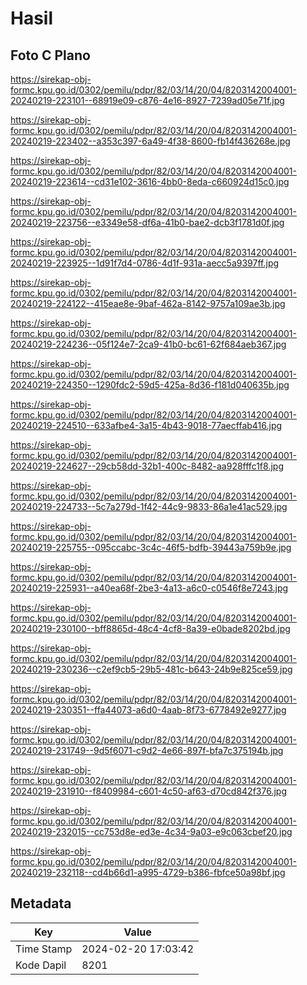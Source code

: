 # Hasil

## Foto C Plano

https://sirekap-obj-formc.kpu.go.id/0302/pemilu/pdpr/82/03/14/20/04/8203142004001-20240219-223101--68919e09-c876-4e16-8927-7239ad05e71f.jpg

https://sirekap-obj-formc.kpu.go.id/0302/pemilu/pdpr/82/03/14/20/04/8203142004001-20240219-223402--a353c397-6a49-4f38-8600-fb14f436268e.jpg

https://sirekap-obj-formc.kpu.go.id/0302/pemilu/pdpr/82/03/14/20/04/8203142004001-20240219-223614--cd31e102-3616-4bb0-8eda-c660924d15c0.jpg

https://sirekap-obj-formc.kpu.go.id/0302/pemilu/pdpr/82/03/14/20/04/8203142004001-20240219-223756--e3349e58-df6a-41b0-bae2-dcb3f1781d0f.jpg

https://sirekap-obj-formc.kpu.go.id/0302/pemilu/pdpr/82/03/14/20/04/8203142004001-20240219-223925--1d91f7d4-0786-4d1f-931a-aecc5a9397ff.jpg

https://sirekap-obj-formc.kpu.go.id/0302/pemilu/pdpr/82/03/14/20/04/8203142004001-20240219-224122--415eae8e-9baf-462a-8142-9757a109ae3b.jpg

https://sirekap-obj-formc.kpu.go.id/0302/pemilu/pdpr/82/03/14/20/04/8203142004001-20240219-224236--05f124e7-2ca9-41b0-bc61-62f684aeb367.jpg

https://sirekap-obj-formc.kpu.go.id/0302/pemilu/pdpr/82/03/14/20/04/8203142004001-20240219-224350--1290fdc2-59d5-425a-8d36-f181d040635b.jpg

https://sirekap-obj-formc.kpu.go.id/0302/pemilu/pdpr/82/03/14/20/04/8203142004001-20240219-224510--633afbe4-3a15-4b43-9018-77aecffab416.jpg

https://sirekap-obj-formc.kpu.go.id/0302/pemilu/pdpr/82/03/14/20/04/8203142004001-20240219-224627--29cb58dd-32b1-400c-8482-aa928fffc1f8.jpg

https://sirekap-obj-formc.kpu.go.id/0302/pemilu/pdpr/82/03/14/20/04/8203142004001-20240219-224733--5c7a279d-1f42-44c9-9833-86a1e41ac529.jpg

https://sirekap-obj-formc.kpu.go.id/0302/pemilu/pdpr/82/03/14/20/04/8203142004001-20240219-225755--095ccabc-3c4c-46f5-bdfb-39443a759b9e.jpg

https://sirekap-obj-formc.kpu.go.id/0302/pemilu/pdpr/82/03/14/20/04/8203142004001-20240219-225931--a40ea68f-2be3-4a13-a6c0-c0546f8e7243.jpg

https://sirekap-obj-formc.kpu.go.id/0302/pemilu/pdpr/82/03/14/20/04/8203142004001-20240219-230100--bff8865d-48c4-4cf8-8a39-e0bade8202bd.jpg

https://sirekap-obj-formc.kpu.go.id/0302/pemilu/pdpr/82/03/14/20/04/8203142004001-20240219-230236--c2ef9cb5-29b5-481c-b643-24b9e825ce59.jpg

https://sirekap-obj-formc.kpu.go.id/0302/pemilu/pdpr/82/03/14/20/04/8203142004001-20240219-230351--ffa44073-a6d0-4aab-8f73-6778492e9277.jpg

https://sirekap-obj-formc.kpu.go.id/0302/pemilu/pdpr/82/03/14/20/04/8203142004001-20240219-231749--9d5f6071-c9d2-4e66-897f-bfa7c375194b.jpg

https://sirekap-obj-formc.kpu.go.id/0302/pemilu/pdpr/82/03/14/20/04/8203142004001-20240219-231910--f8409984-c601-4c50-af63-d70cd842f376.jpg

https://sirekap-obj-formc.kpu.go.id/0302/pemilu/pdpr/82/03/14/20/04/8203142004001-20240219-232015--cc753d8e-ed3e-4c34-9a03-e9c063cbef20.jpg

https://sirekap-obj-formc.kpu.go.id/0302/pemilu/pdpr/82/03/14/20/04/8203142004001-20240219-232118--cd4b66d1-a995-4729-b386-fbfce50a98bf.jpg


## Metadata

| Key        | Value               |
| ---------- | ------------------- |
| Time Stamp | 2024-02-20 17:03:42 |
| Kode Dapil | 8201                |



